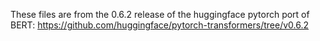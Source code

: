 These files are from the 0.6.2 release of the huggingface pytorch port of BERT: https://github.com/huggingface/pytorch-transformers/tree/v0.6.2
